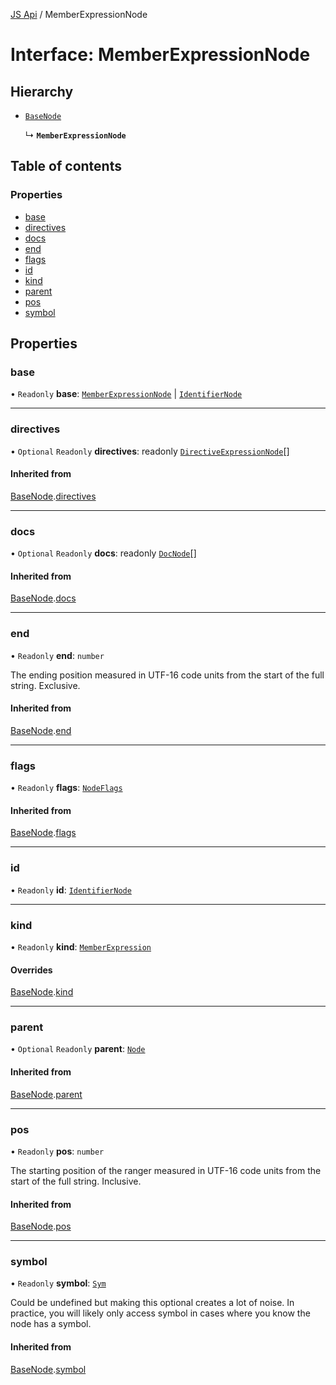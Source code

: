 [JS Api](../index.md) / MemberExpressionNode

# Interface: MemberExpressionNode

## Hierarchy

- [`BaseNode`](BaseNode.md)

  ↳ **`MemberExpressionNode`**

## Table of contents

### Properties

- [base](MemberExpressionNode.md#base)
- [directives](MemberExpressionNode.md#directives)
- [docs](MemberExpressionNode.md#docs)
- [end](MemberExpressionNode.md#end)
- [flags](MemberExpressionNode.md#flags)
- [id](MemberExpressionNode.md#id)
- [kind](MemberExpressionNode.md#kind)
- [parent](MemberExpressionNode.md#parent)
- [pos](MemberExpressionNode.md#pos)
- [symbol](MemberExpressionNode.md#symbol)

## Properties

### base

• `Readonly` **base**: [`MemberExpressionNode`](MemberExpressionNode.md) \| [`IdentifierNode`](IdentifierNode.md)

___

### directives

• `Optional` `Readonly` **directives**: readonly [`DirectiveExpressionNode`](DirectiveExpressionNode.md)[]

#### Inherited from

[BaseNode](BaseNode.md).[directives](BaseNode.md#directives)

___

### docs

• `Optional` `Readonly` **docs**: readonly [`DocNode`](DocNode.md)[]

#### Inherited from

[BaseNode](BaseNode.md).[docs](BaseNode.md#docs)

___

### end

• `Readonly` **end**: `number`

The ending position measured in UTF-16 code units from the start of the
full string. Exclusive.

#### Inherited from

[BaseNode](BaseNode.md).[end](BaseNode.md#end)

___

### flags

• `Readonly` **flags**: [`NodeFlags`](../enums/NodeFlags.md)

#### Inherited from

[BaseNode](BaseNode.md).[flags](BaseNode.md#flags)

___

### id

• `Readonly` **id**: [`IdentifierNode`](IdentifierNode.md)

___

### kind

• `Readonly` **kind**: [`MemberExpression`](../enums/SyntaxKind.md#memberexpression)

#### Overrides

[BaseNode](BaseNode.md).[kind](BaseNode.md#kind)

___

### parent

• `Optional` `Readonly` **parent**: [`Node`](../index.md#node)

#### Inherited from

[BaseNode](BaseNode.md).[parent](BaseNode.md#parent)

___

### pos

• `Readonly` **pos**: `number`

The starting position of the ranger measured in UTF-16 code units from the
start of the full string. Inclusive.

#### Inherited from

[BaseNode](BaseNode.md).[pos](BaseNode.md#pos)

___

### symbol

• `Readonly` **symbol**: [`Sym`](Sym.md)

Could be undefined but making this optional creates a lot of noise. In practice,
you will likely only access symbol in cases where you know the node has a symbol.

#### Inherited from

[BaseNode](BaseNode.md).[symbol](BaseNode.md#symbol)
